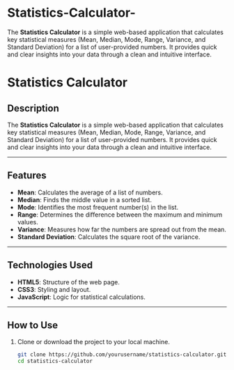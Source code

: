 # Statistics-Calculator-
The **Statistics Calculator** is a simple web-based application that calculates key statistical measures (Mean, Median, Mode, Range, Variance, and Standard Deviation) for a list of user-provided numbers. It provides quick and clear insights into your data through a clean and intuitive interface.

# Statistics Calculator

## Description

The **Statistics Calculator** is a simple web-based application that calculates key statistical measures (Mean, Median, Mode, Range, Variance, and Standard Deviation) for a list of user-provided numbers. It provides quick and clear insights into your data through a clean and intuitive interface.

---

## Features

- **Mean**: Calculates the average of a list of numbers.
- **Median**: Finds the middle value in a sorted list.
- **Mode**: Identifies the most frequent number(s) in the list.
- **Range**: Determines the difference between the maximum and minimum values.
- **Variance**: Measures how far the numbers are spread out from the mean.
- **Standard Deviation**: Calculates the square root of the variance.

---

## Technologies Used

- **HTML5**: Structure of the web page.
- **CSS3**: Styling and layout.
- **JavaScript**: Logic for statistical calculations.

---

## How to Use

1. Clone or download the project to your local machine.
   ```bash
   git clone https://github.com/yourusername/statistics-calculator.git
   cd statistics-calculator

